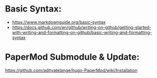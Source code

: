# Basic Syntax:
- https://www.markdownguide.org/basic-syntax
- https://docs.github.com/en/github/writing-on-github/getting-started-with-writing-and-formatting-on-github/basic-writing-and-formatting-syntax
# PaperMod Submodule & Update:
https://github.com/adityatelange/hugo-PaperMod/wiki/Installation